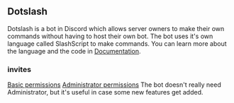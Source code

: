 ## Dotslash
Dotslash is a bot in Discord which allows server owners to make their own commands without having to host their own bot. The bot uses it's own language called SlashScript to make commands. You can learn more about the language and the code in [Documentation](https://github.com/NotaKennen/dotSlashBot/blob/main/documentation.md). 

### invites
[Basic permissions](https://discord.com/api/oauth2/authorize?client_id=1183430549189165116&permissions=2048&scope=bot)
[Administrator permissions](https://discord.com/api/oauth2/authorize?client_id=1183430549189165116&permissions=8&scope=bot)
The bot doesn't really need Administrator, but it's useful in case some new features get added.